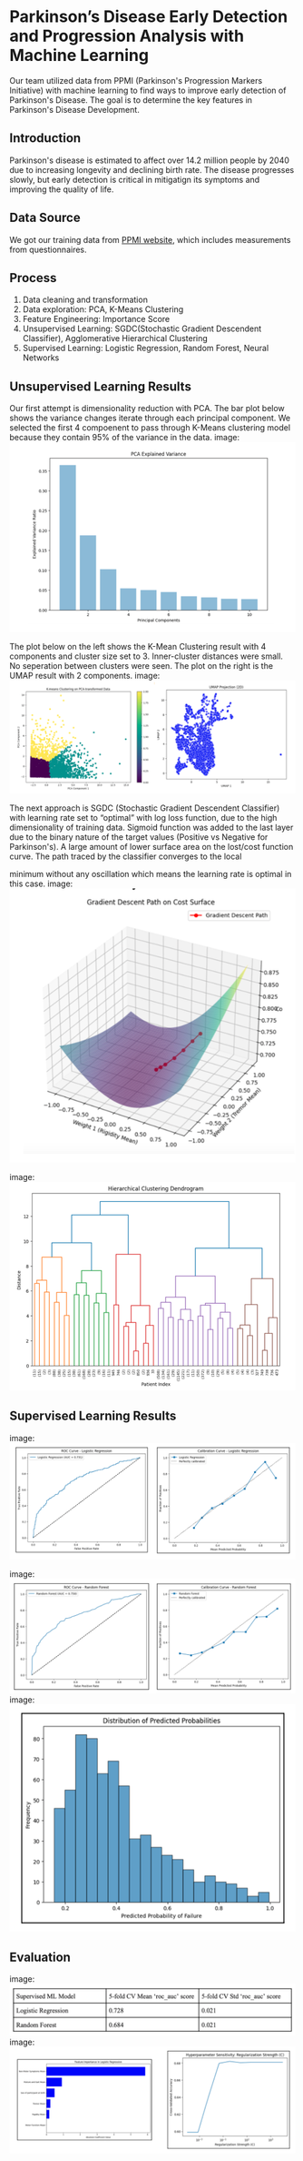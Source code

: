 # Parkinson’s Disease Early Detection and Progression Analysis with Machine Learning

Our team utilized data from PPMI (Parkinson's Progression Markers Initiative) with machine learning to find ways to improve early detection of Parkinson's Disease. The goal is to determine the key features in Parkinson's Disease Development.

## Introduction
Parkinson's disease is estimated to affect over 14.2 million people by 2040 due to increasing longevity and declining birth rate. The disease progresses slowly, but early detection is critical in mitigatign its symptoms and improving the quality of life. 

## Data Source
We got our training data from [PPMI website](http://ppmi-info.org), which includes measurements from questionnaires. 

## Process
1. Data cleaning and transformation
2. Data exploration: PCA, K-Means Clustering
3. Feature Engineering: Importance Score
4. Unsupervised Learning: SGDC(Stochastic Gradient Descendent Classifier), Agglomerative Hierarchical Clustering
5. Supervised Learning: Logistic Regression, Random Forest, Neural Networks

## Unsupervised Learning Results
Our first attempt is dimensionality reduction with PCA. The bar plot below shows the variance changes iterate through each principal component. We selected the first 4 compoenent to pass through K-Means clustering model because they contain 95% of the variance in the data.
image: ![](Images/pca.png)

The plot below on the left shows the K-Mean Clustering result with 4 components and cluster size set to 3. Inner-cluster distances were small. No seperation between clusters were seen. The plot on the right is the UMAP result with 2 components. 
image: ![](Images/umap.png)

The next approach is SGDC (Stochastic Gradient Descendent Classifier) with learning rate set to “optimal” with log loss function, due to the high dimensionality of training data. Sigmoid function was added to the last layer due to the binary nature of the target values (Positive vs Negative for Parkinson's). A large amount of lower surface area on the lost/cost function curve. The path traced by the classifier converges to the local
  
minimum without any oscillation which means the learning rate is optimal in this case.
image: ![](Images/gradient_descent.png)

image: ![](Images/dendrogram.png)

## Supervised Learning Results
image: ![](Images/supervised_1.png)

image: ![](Images/supervised_2.png)
image: ![](Images/supervised_3.png)

## Evaluation
image: ![](Images/evaluation_1.png)
image: ![](Images/evaluation_2.png)

